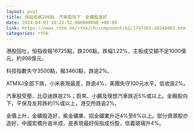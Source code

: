 ```yaml
---
layout: post
title: 恒指低收206點　汽車股向下　金礦股造好
date: 2024-04-03 16:22:52.000000000 +08:00
link: https://news.rthk.hk/rthk/ch/component/k2/1747365-20240403.htm
categories: rthk
---
```


港股回吐，恒指收報16725點，跌206點，跌幅1.22%，主板成交額不足1000億元，約998億元。

科技指數失守3500點，報3460點，跌逾2%。

ATMXJ全部下跌，小米表現最差，跌逾4%，美團失守100元水平，低收逾2%。

汽車股受壓，比亞迪跌逾2%；蔚來、小鵬及理想汽車跌近5%或以上。金融股向下，平保及友邦跌約1%或以上，港交所跌逾2%。

金價上升，金礦股造好，紫金礦業、招金礦業升近4%至6%以上。部分資源股亦造好，中國宏橋升逾半成，是表現最好恒指成份股，信義玻璃升4%。
